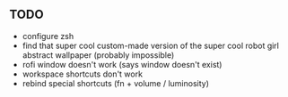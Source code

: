 ## TODO
- configure zsh
- find that super cool custom-made version of the super cool robot girl abstract wallpaper (probably impossible)
- rofi window doesn't work (says window doesn't exist)
- workspace shortcuts don't work
- rebind special shortcuts (fn + volume / luminosity)
